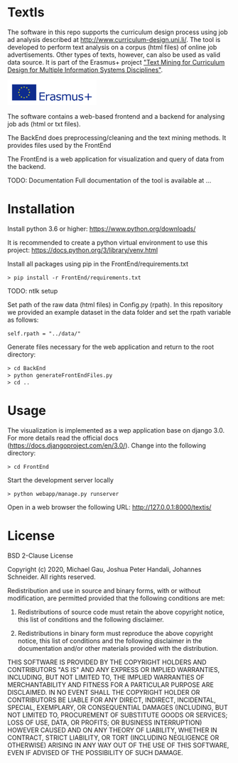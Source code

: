 # TextIs
The software in this repo supports the curriculum design process using job ad analysis described at http://www.curriculum-design.uni.li/. The tool is developed to perform text analysis on a corpus (html files) of online job advertisements. Other types of texts, however, can also be used as valid data source. It is part of the Erasmus+ project ["Text Mining for Curriculum Design for Multiple Information Systems Disciplines"](https://ec.europa.eu/programmes/erasmus-plus/projects/eplus-project-details/#project/2017-1-LI01-KA203-000083).

<img src="logo/erasmus.jpg" width="200">

The software contains a web-based frontend and a backend for analysing job ads (html or txt files).

The BackEnd does preprocessing/cleaning and the text mining methods. It provides files used by the FrontEnd

The FrontEnd is a web application for visualization and query of data from the backend.

TODO: Documentation
Full documentation of the tool is available at ...

# Installation
Install python 3.6 or higher:
https://www.python.org/downloads/

It is recommended to create a python virtual environment to use this project:
https://docs.python.org/3/library/venv.html

Install all packages using pip in the FrontEnd/requirements.txt
```
> pip install -r FrontEnd/requirements.txt 
```

TODO: ntlk setup

Set path of the raw data (html files) in Config.py (rpath). In this repository we provided an example dataset in the data folder and set the rpath variable as follows:
```
self.rpath = "../data/"
```

Generate files necessary for the web application and return to the root directory:
```
> cd BackEnd
> python generateFrontEndFiles.py
> cd ..
```

# Usage
The visualization is implemented as a wep application base on django 3.0. For more details read the official docs (https://docs.djangoproject.com/en/3.0/).
Change into the following directory:
```
> cd FrontEnd
```
Start the development server locally
```
> python webapp/manage.py runserver
```
Open in a web browser the following URL:
http://127.0.0.1:8000/textis/

# License
BSD 2-Clause License

Copyright (c) 2020, Michael Gau, Joshua Peter Handali, Johannes Schneider.
All rights reserved.

Redistribution and use in source and binary forms, with or without
modification, are permitted provided that the following conditions are met:

1. Redistributions of source code must retain the above copyright notice, this
   list of conditions and the following disclaimer.

2. Redistributions in binary form must reproduce the above copyright notice,
   this list of conditions and the following disclaimer in the documentation
   and/or other materials provided with the distribution.

THIS SOFTWARE IS PROVIDED BY THE COPYRIGHT HOLDERS AND CONTRIBUTORS "AS IS"
AND ANY EXPRESS OR IMPLIED WARRANTIES, INCLUDING, BUT NOT LIMITED TO, THE
IMPLIED WARRANTIES OF MERCHANTABILITY AND FITNESS FOR A PARTICULAR PURPOSE ARE
DISCLAIMED. IN NO EVENT SHALL THE COPYRIGHT HOLDER OR CONTRIBUTORS BE LIABLE
FOR ANY DIRECT, INDIRECT, INCIDENTAL, SPECIAL, EXEMPLARY, OR CONSEQUENTIAL
DAMAGES (INCLUDING, BUT NOT LIMITED TO, PROCUREMENT OF SUBSTITUTE GOODS OR
SERVICES; LOSS OF USE, DATA, OR PROFITS; OR BUSINESS INTERRUPTION) HOWEVER
CAUSED AND ON ANY THEORY OF LIABILITY, WHETHER IN CONTRACT, STRICT LIABILITY,
OR TORT (INCLUDING NEGLIGENCE OR OTHERWISE) ARISING IN ANY WAY OUT OF THE USE
OF THIS SOFTWARE, EVEN IF ADVISED OF THE POSSIBILITY OF SUCH DAMAGE.
